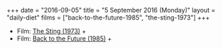 +++
date = "2016-09-05"
title = "5 September 2016 (Monday)"
layout = "daily-diet"
films = ["back-to-the-future-1985", "the-sting-1973"]
+++

<ul>
<li class="entry Film">Film: <a href="/films/the-sting-1973">The Sting (1973)</a> +</li>
<li class="entry Film">Film: <a href="/films/back-to-the-future-1985">Back to the Future (1985)</a> +</li>
</ul>